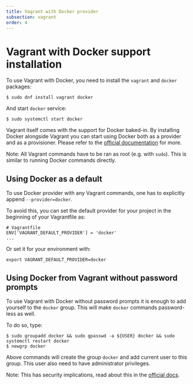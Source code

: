 ```yaml
---
title: Vagrant with Docker provider
subsection: vagrant
order: 4
---
```


# Vagrant with Docker support installation

To use Vagrant with Docker, you need to install the `vagrant` and `docker` packages:

```
$ sudo dnf install vagrant docker
```

And start `docker` service:

```
$ sudo systemctl start docker
```

Vagrant itself comes with the support for Docker baked-in. By installing Docker alongside
Vagrant you can start using Docker both as a provider and as a provisioner. Please refer to
the [official documentation](https://docs.vagrantup.com/v2/) for more.

Note: All Vagrant commands have to be ran as root (e.g. with `sudo`). This is similar to running
Docker commands directly.

## Using Docker as a default

To use Docker provider with any Vagrant commands, one has to explicitly append `--provider=docker`.

To avoid this, you can set the default provider for your project in the beginning of your
Vagrantfile as:

```
# Vagrantfile
ENV['VAGRANT_DEFAULT_PROVIDER'] = 'docker'
...
```

Or set it for your environment with:

```
export VAGRANT_DEFAULT_PROVIDER=docker
```

## Using Docker from Vagrant without password prompts

To use Vagrant with Docker without password prompts it is enough to add yourself to the `docker`
group. This will make `docker` commands password-less as well.

To do so, type:

```
$ sudo groupadd docker && sudo gpasswd -a ${USER} docker && sudo systemctl restart docker
$ newgrp docker
```

Above commands will create the group `docker` and add current user to this group. This user
also need to have administrator privileges.

Note: This has security implications, read about this in the [official docs](https://docs.docker.com/articles/security/#docker-daemon-attack-surface).
